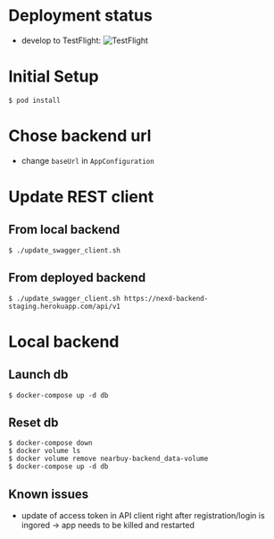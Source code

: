 # Deployment status


- develop to TestFlight: ![TestFlight](https://github.com/NexdApp/nexd-ios/workflows/TestFlight/badge.svg?branch=develop)

# Initial Setup

```
$ pod install
```

# Chose backend url

- change `baseUrl` in `AppConfiguration`

# Update REST client

## From local backend

```
$ ./update_swagger_client.sh
```

## From deployed backend

```
$ ./update_swagger_client.sh https://nexd-backend-staging.herokuapp.com/api/v1
```

# Local backend

## Launch db

```
$ docker-compose up -d db
```

## Reset db

```
$ docker-compose down
$ docker volume ls
$ docker volume remove nearbuy-backend_data-volume
$ docker-compose up -d db
```

## Known issues

- update of access token in API client right after registration/login is ingored -> app needs to be killed and restarted
